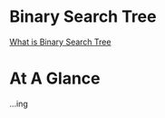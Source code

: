 # Binary Search Tree  
        
        
[What is Binary Search Tree](https://mattlee.tistory.com/30)

# At A Glance
...ing
